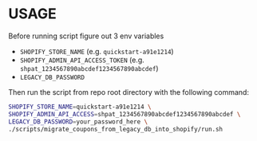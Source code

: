 # USAGE

Before running script figure out 3 env variables
- `SHOPIFY_STORE_NAME` (e.g. `quickstart-a91e1214`)
- `SHOPIFY_ADMIN_API_ACCESS_TOKEN` (e.g. `shpat_1234567890abcdef1234567890abcdef`)
- `LEGACY_DB_PASSWORD`

Then run the script from repo root directory with the following command:

```sh
SHOPIFY_STORE_NAME=quickstart-a91e1214 \
SHOPIFY_ADMIN_API_ACCESS=shpat_1234567890abcdef1234567890abcdef \
LEGACY_DB_PASSWORD=your_password_here \
./scripts/migrate_coupons_from_legacy_db_into_shopify/run.sh
```